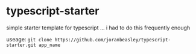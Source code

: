 # typescript-starter
simple starter template for typescript ... i had to do this frequently enough

useage: `git clone https://github.com/joranbeasley/typescript-starter.git app_name`
